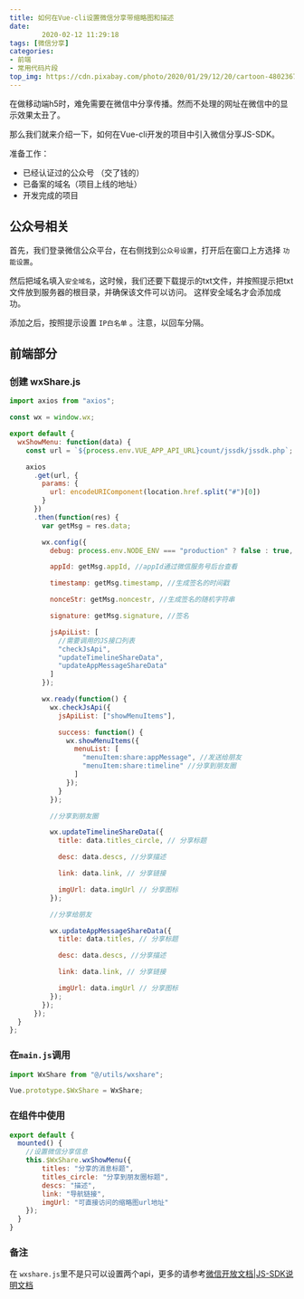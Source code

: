 ```yaml
---
title: 如何在Vue-cli设置微信分享带缩略图和描述
date: 
        2020-02-12 11:29:18
tags: [微信分享]
categories:
- 前端
- 常用代码片段
top_img: https://cdn.pixabay.com/photo/2020/01/29/12/20/cartoon-4802367_960_720.jpg
---
```


在做移动端h5时，难免需要在微信中分享传播。然而不处理的网址在微信中的显示效果太丑了。

那么我们就来介绍一下，如何在Vue-cli开发的项目中引入微信分享JS-SDK。

准备工作：
* 已经认证过的公众号 （交了钱的）
* 已备案的域名（项目上线的地址）
* 开发完成的项目

## 公众号相关

首先，我们登录微信公众平台，在右侧找到`公众号设置`，打开后在窗口上方选择 `功能设置`。

然后把域名填入`安全域名`，这时候，我们还要下载提示的txt文件，并按照提示把txt文件放到服务器的根目录，并确保该文件可以访问。
这样安全域名才会添加成功。

添加之后，按照提示设置 `IP白名单` 。注意，以回车分隔。

## 前端部分

### 创建 wxShare.js

```javascript
import axios from "axios";

const wx = window.wx;

export default {
  wxShowMenu: function(data) {
    const url = `${process.env.VUE_APP_API_URL}count/jssdk/jssdk.php`;

    axios
      .get(url, {
        params: {
          url: encodeURIComponent(location.href.split("#")[0])
        }
      })
      .then(function(res) {
        var getMsg = res.data;

        wx.config({
          debug: process.env.NODE_ENV === "production" ? false : true, //生产环境需要关闭debug模式

          appId: getMsg.appId, //appId通过微信服务号后台查看

          timestamp: getMsg.timestamp, //生成签名的时间戳

          nonceStr: getMsg.noncestr, //生成签名的随机字符串

          signature: getMsg.signature, //签名

          jsApiList: [
            //需要调用的JS接口列表
            "checkJsApi",
            "updateTimelineShareData",
            "updateAppMessageShareData"
          ]
        });

        wx.ready(function() {
          wx.checkJsApi({
            jsApiList: ["showMenuItems"],

            success: function() {
              wx.showMenuItems({
                menuList: [
                  "menuItem:share:appMessage", //发送给朋友
                  "menuItem:share:timeline" //分享到朋友圈
                ]
              });
            }
          });

          //分享到朋友圈

          wx.updateTimelineShareData({
            title: data.titles_circle, // 分享标题

            desc: data.descs, //分享描述

            link: data.link, // 分享链接

            imgUrl: data.imgUrl // 分享图标
          });

          //分享给朋友

          wx.updateAppMessageShareData({
            title: data.titles, // 分享标题

            desc: data.descs, //分享描述

            link: data.link, // 分享链接

            imgUrl: data.imgUrl // 分享图标
          });
        });
      });
  }
};

```

### 在`main.js`调用

```javascript
import WxShare from "@/utils/wxshare";

Vue.prototype.$WxShare = WxShare;
```

### 在组件中使用

```javascript
export default {
  mounted() {
    //设置微信分享信息
    this.$WxShare.wxShowMenu({
        titles: "分享的消息标题",
        titles_circle: "分享到朋友圈标题",
        descs: "描述",
        link: "导航链接",
        imgUrl: "可直接访问的缩略图url地址"
    });
  }
} 
```

### 备注

在 `wxshare.js`里不是只可以设置两个api，更多的请参考[微信开放文档|JS-SDK说明文档](https://developers.weixin.qq.com/doc/offiaccount/OA_Web_Apps/JS-SDK.html)